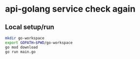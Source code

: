 # api-golang service check again

## Local setup/run

```bash
mkdir go-workspace
export GOPATH=$PWD/go-workspace
go mod download
go run main.go
```

